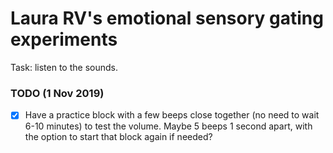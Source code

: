 # Laura RV's emotional sensory gating experiments
Task: listen to the sounds.

### TODO (1 Nov 2019)
- [x] Have a practice block with a few beeps close together (no need to wait 6-10 minutes) to test the volume. Maybe 5 beeps 1 second apart, with the option to start that block again if needed?

